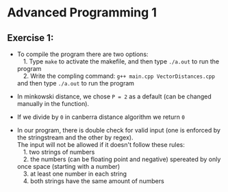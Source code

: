 # Advanced Programming 1
## Exercise 1:

- To compile the program there are two options: <br />
 &emsp;1. Type `make` to activate the makefile, and then type `./a.out` to run the program <br />
 &emsp;2. Write the compling command: `g++ main.cpp VectorDistances.cpp` and then type `./a.out` to run the program

- In minkowski distance, we chose `P = 2` as a default (can be changed manually in the function).
- If we divide by `0` in canberra distance algorithm we return `0`
- In our program, there is double check for valid input (one is enforced by the stringstream and the other by regex).<br />
The input will not be allowed if it doesn't follow these rules: <br />
&emsp;1. two strings of numbers <br />
&emsp;2. the numbers (can be floating point and negative) spereated by only once space (starting with a number) <br />
&emsp;3. at least one number in each string <br />
&emsp;4. both strings have the same amount of numbers <br />
